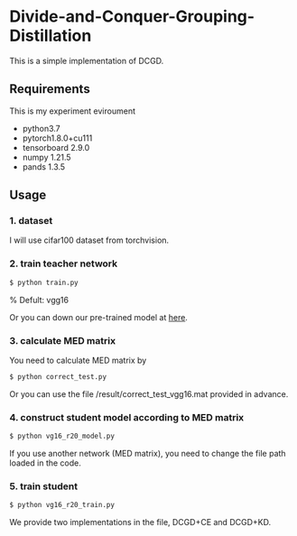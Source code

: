 # Divide-and-Conquer-Grouping-Distillation
This is a simple implementation of DCGD.

## Requirements

This is my experiment eviroument
- python3.7
- pytorch1.8.0+cu111
- tensorboard 2.9.0
- numpy 1.21.5
- pands 1.3.5


## Usage

### 1. dataset
I will use cifar100 dataset from torchvision.

### 2. train teacher network
```bash
$ python train.py 
```
% Defult: vgg16

Or you can down our pre-trained model at [here](https://1drv.ms/u/s!At1wX8TPqaH9fxSXr1TjIV4soAw?e=EkYWIM).

### 3. calculate MED matrix
You need to calculate MED matrix by 

```bash
$ python correct_test.py
```

Or you can use the file /result/correct_test_vgg16.mat provided in advance.

### 4. construct student model according to MED matrix

```bash
$ python vg16_r20_model.py
```

If you use another network (MED matrix), you need to change the file path loaded in the code.

### 5. train student

```bash
$ python vg16_r20_train.py 
```

We provide two implementations in the file, DCGD+CE and DCGD+KD. 


#
